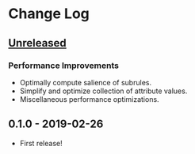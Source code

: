 # Change Log

## [Unreleased]
### Performance Improvements
- Optimally compute salience of subrules.
- Simplify and optimize collection of attribute values.
- Miscellaneous performance optimizations.

## 0.1.0 - 2019-02-26
- First release!

[Unreleased]: https://github.com/eraserhd/clara-eql/compare/0.1.1...HEAD
